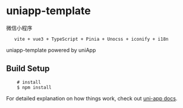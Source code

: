 # uniapp-template
微信小程序
 ```
	vite + vue3 + TypeScript + Pinia + Unocss + iconify + i18n
 ```
uniapp-template powered by uniApp
## Build Setup
```
	# install
	$ npm install
```
For detailed explanation on how things work, check out [uni-app docs](https://uniapp.dcloud.io).